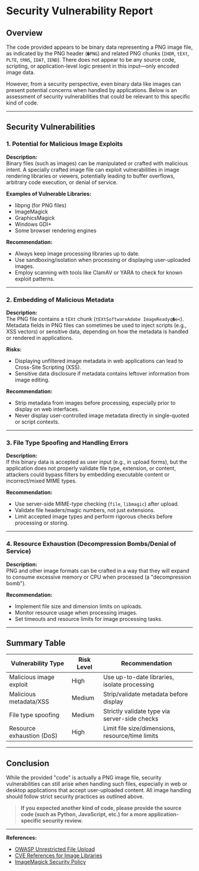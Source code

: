 # Security Vulnerability Report

## Overview

The code provided appears to be binary data representing a PNG image file, as indicated by the PNG header (`�PNG`) and related PNG chunks (`IHDR`, `tEXt`, `PLTE`, `tRNS`, `IDAT`, `IEND`). There does not appear to be any source code, scripting, or application-level logic present in this input—only encoded image data.

However, from a security perspective, even binary data like images can present potential concerns when handled by applications. Below is an assessment of security vulnerabilities that could be relevant to this specific kind of code.

---

## Security Vulnerabilities

### 1. **Potential for Malicious Image Exploits**

**Description:**  
Binary files (such as images) can be manipulated or crafted with malicious intent. A specially crafted image file can exploit vulnerabilities in image rendering libraries or viewers, potentially leading to buffer overflows, arbitrary code execution, or denial of service.

**Examples of Vulnerable Libraries:**
- libpng (for PNG files)
- ImageMagick
- GraphicsMagick
- Windows GDI+
- Some browser rendering engines

**Recommendation:**  
- Always keep image processing libraries up to date.
- Use sandboxing/isolation when processing or displaying user-uploaded images.
- Employ scanning with tools like ClamAV or YARA to check for known exploit patterns.

---

### 2. **Embedding of Malicious Metadata**

**Description:**  
The PNG file contains a `tEXt` chunk (`tEXtSoftware Adobe ImageReadyq�e<`). Metadata fields in PNG files can sometimes be used to inject scripts (e.g., XSS vectors) or sensitive data, depending on how the metadata is handled or rendered in applications.

**Risks:**
- Displaying unfiltered image metadata in web applications can lead to Cross-Site Scripting (XSS).
- Sensitive data disclosure if metadata contains leftover information from image editing.

**Recommendation:**
- Strip metadata from images before processing, especially prior to display on web interfaces.
- Never display user-controlled image metadata directly in single-quoted or script contexts.

---

### 3. **File Type Spoofing and Handling Errors**

**Description:**  
If this binary data is accepted as user input (e.g., in upload forms), but the application does not properly validate file type, extension, or content, attackers could bypass filters by embedding executable content or incorrect/mixed MIME types.

**Recommendation:**
- Use server-side MIME-type checking (`file`, `libmagic`) after upload.
- Validate file headers/magic numbers, not just extensions.
- Limit accepted image types and perform rigorous checks before processing or storing.

---

### 4. **Resource Exhaustion (Decompression Bombs/Denial of Service)**

**Description:**  
PNG and other image formats can be crafted in a way that they will expand to consume excessive memory or CPU when processed (a "decompression bomb").

**Recommendation:**
- Implement file size and dimension limits on uploads.
- Monitor resource usage when processing images.
- Set timeouts and resource limits for image processing tasks.

---

## Summary Table

| Vulnerability Type                | Risk Level | Recommendation                                          |
|-----------------------------------|------------|---------------------------------------------------------|
| Malicious image exploit           | High       | Use up-to-date libraries, isolate processing            |
| Malicious metadata/XSS            | Medium     | Strip/validate metadata before display                  |
| File type spoofing                | Medium     | Strictly validate type via server-side checks           |
| Resource exhaustion (DoS)         | High       | Limit file size/dimensions, resource/time limits        |

---

## Conclusion

While the provided "code" is actually a PNG image file, security vulnerabilities can still arise when handling such files, especially in web or desktop applications that accept user-uploaded content. All image handling should follow strict security practices as outlined above.

> **If you expected another kind of code, please provide the source code (such as Python, JavaScript, etc.) for a more application-specific security review.**

---

**References:**
- [OWASP Unrestricted File Upload](https://owasp.org/www-community/vulnerabilities/Unrestricted_File_Upload)
- [CVE References for Image Libraries](https://cve.mitre.org/cgi-bin/cvekey.cgi?keyword=libpng)
- [ImageMagick Security Policy](https://imagemagick.org/script/security-policy.php)